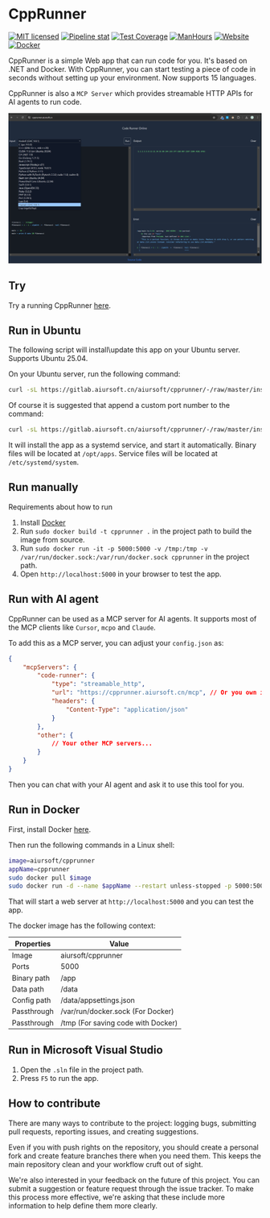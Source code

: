 # CppRunner

[![MIT licensed](https://img.shields.io/badge/license-MIT-blue.svg)](https://gitlab.aiursoft.cn/aiursoft/cpprunner/-/blob/master/LICENSE)
[![Pipeline stat](https://gitlab.aiursoft.cn/aiursoft/cpprunner/badges/master/pipeline.svg)](https://gitlab.aiursoft.cn/aiursoft/cpprunner/-/pipelines)
[![Test Coverage](https://gitlab.aiursoft.cn/aiursoft/cpprunner/badges/master/coverage.svg)](https://gitlab.aiursoft.cn/aiursoft/cpprunner/-/pipelines)
[![ManHours](https://manhours.aiursoft.cn/r/gitlab.aiursoft.cn/aiursoft/cpprunner.svg)](https://gitlab.aiursoft.cn/aiursoft/cpprunner/-/commits/master?ref_type=heads)
[![Website](https://img.shields.io/website?url=https%3A%2F%2Fcpprunner.aiursoft.cn%2F)](https://cpprunner.aiursoft.cn)
[![Docker](https://img.shields.io/docker/pulls/aiursoft/cpprunner.svg)](https://hub.docker.com/r/aiursoft/cpprunner)

CppRunner is a simple Web app that can run code for you. It's based on .NET and Docker. With CppRunner, you can start testing a piece of code in seconds without setting up your environment. Now supports 15 languages.

CppRunner is also a `MCP Server` which provides streamable HTTP APIs for AI agents to run code.

![overview](./screenshot.png)

## Try

Try a running CppRunner [here](https://cpprunner.aiursoft.cn).

## Run in Ubuntu

The following script will install\update this app on your Ubuntu server. Supports Ubuntu 25.04.

On your Ubuntu server, run the following command:

```bash
curl -sL https://gitlab.aiursoft.cn/aiursoft/cpprunner/-/raw/master/install.sh | sudo bash
```

Of course it is suggested that append a custom port number to the command:

```bash
curl -sL https://gitlab.aiursoft.cn/aiursoft/cpprunner/-/raw/master/install.sh | sudo bash -s 8080
```

It will install the app as a systemd service, and start it automatically. Binary files will be located at `/opt/apps`. Service files will be located at `/etc/systemd/system`.

## Run manually

Requirements about how to run

1. Install [Docker](https://www.docker.com/)
2. Run `sudo docker build -t cpprunner .` in the project path to build the image from source.
3. Run `sudo docker run -it -p 5000:5000 -v /tmp:/tmp -v /var/run/docker.sock:/var/run/docker.sock cpprunner` in the project path.
4. Open `http://localhost:5000` in your browser to test the app.

## Run with AI agent

CppRunner can be used as a MCP server for AI agents. It supports most of the MCP clients like `Cursor`, `mcpo` and `Claude`.

To add this as a MCP server, you can adjust your `config.json` as:

```json
{
    "mcpServers": {
        "code-runner": {
            "type": "streamable_http",
            "url": "https://cpprunner.aiursoft.cn/mcp", // Or you own instance URL.
            "headers": {
                "Content-Type": "application/json"
            }
        },
        "other": {
            // Your other MCP servers...
        }
    }
}
```

Then you can chat with your AI agent and ask it to use this tool for you.

## Run in Docker

First, install Docker [here](https://docs.docker.com/get-docker/).

Then run the following commands in a Linux shell:

```bash
image=aiursoft/cpprunner
appName=cpprunner
sudo docker pull $image
sudo docker run -d --name $appName --restart unless-stopped -p 5000:5000 -v /var/www/$appName:/data -v /tmp:/tmp -v /var/run/docker.sock:/var/run/docker.sock $image
```

That will start a web server at `http://localhost:5000` and you can test the app.

The docker image has the following context:

| Properties  | Value                                  |
|-------------|----------------------------------------|
| Image       | aiursoft/cpprunner                     |
| Ports       | 5000                                   |
| Binary path | /app                                   |
| Data path   | /data                                  |
| Config path | /data/appsettings.json                 |
| Passthrough | /var/run/docker.sock (For Docker)      |
| Passthrough | /tmp (For saving code with Docker)     |

## Run in Microsoft Visual Studio

1. Open the `.sln` file in the project path.
2. Press `F5` to run the app.

## How to contribute

There are many ways to contribute to the project: logging bugs, submitting pull requests, reporting issues, and creating suggestions.

Even if you with push rights on the repository, you should create a personal fork and create feature branches there when you need them. This keeps the main repository clean and your workflow cruft out of sight.

We're also interested in your feedback on the future of this project. You can submit a suggestion or feature request through the issue tracker. To make this process more effective, we're asking that these include more information to help define them more clearly.
